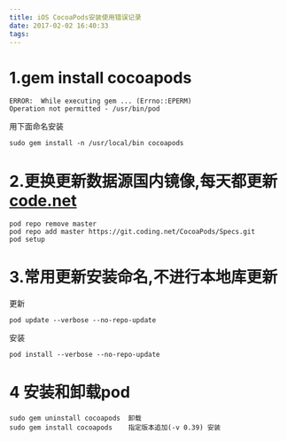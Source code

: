 ```yaml
---
title: iOS CocoaPods安装使用错误记录
date: 2017-02-02 16:40:33
tags:
---
```

# 1.gem install cocoapods
	ERROR:  While executing gem ... (Errno::EPERM)
    Operation not permitted - /usr/bin/pod
    
  用下面命名安装
  <!-- more -->
    sudo gem install -n /usr/local/bin cocoapods
    
# 2.更换更新数据源国内镜像,每天都更新[code.net](https://git.coding.net/CocoaPods/Specs.git)

	pod repo remove master
	pod repo add master https://git.coding.net/CocoaPods/Specs.git    
	pod setup
	
# 3.常用更新安装命名,不进行本地库更新
更新
	
	pod update --verbose --no-repo-update 
安装
	
	pod install --verbose --no-repo-update
	
# 4 安装和卸载pod
    sudo gem uninstall cocoapods  卸载
    sudo gem install cocoapods    指定版本追加(-v 0.39) 安装


